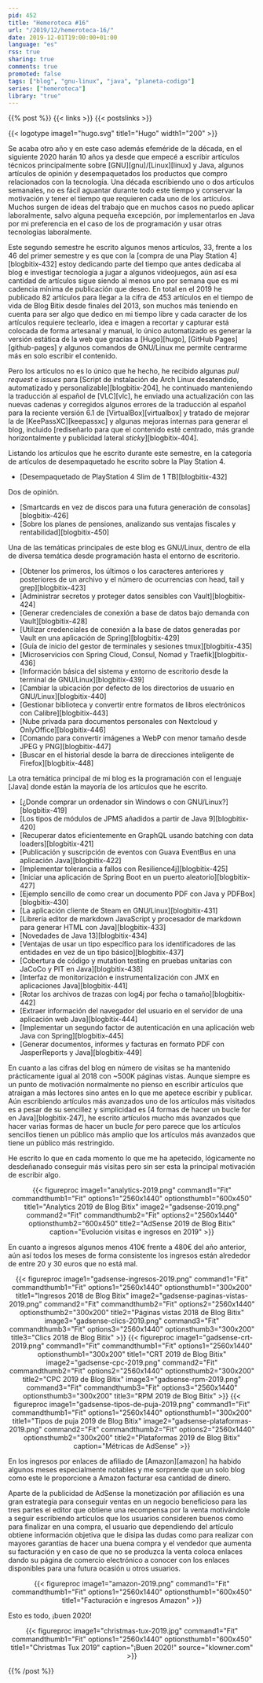 ```yaml
---
pid: 452
title: "Hemeroteca #16"
url: "/2019/12/hemeroteca-16/"
date: 2019-12-01T19:00:00+01:00
language: "es"
rss: true
sharing: true
comments: true
promoted: false
tags: ["blog", "gnu-linux", "java", "planeta-codigo"]
series: ["hemeroteca"]
library: "true"
---
```


{{% post %}}
{{< links >}}
{{< postslinks >}}

{{< logotype image1="hugo.svg" title1="Hugo" width1="200" >}}

Se acaba otro año y en este caso además efeméride de la década, en el siguiente 2020 harán 10 años ya desde que empecé a escribir artículos técnicos principalmente sobre [GNU][gnu]/[Linux][linux] y Java, algunos artículos de opinión y desempaquetados los productos que compro relacionados con la tecnología. Una década escribiendo uno o dos artículos semanales, no es fácil aguantar durante todo este tiempo y conservar la motivación y tener el tiempo que requieren cada uno de los artículos. Muchos surgen de ideas del trabajo que en muchos casos no puedo aplicar laboralmente, salvo alguna pequeña excepción, por implementarlos en Java por mi preferencia en el caso de los de programación y usar otras tecnologías laboralmente. 

Este segundo semestre he escrito algunos menos artículos, 33, frente a los 46 del primer semestre y es que con la [compra de una Play Station 4][blogbitix-432] estoy dedicando parte del tiempo que antes dedicaba al blog e investigar tecnología a jugar a algunos videojuegos, aún así esa cantidad de artículos sigue siendo al menos uno por semana que es mi cadencia mínima de publicación que deseo. En total en el 2019 he publicado 82 artículos para llegar a la cifra de 453 artículos en el tiempo de vida de Blog Bitix desde finales del 2013, son muchos más teniendo en cuenta para ser algo que dedico en mi tiempo libre y cada caracter de los artículos requiere teclearlo, idea e imagen a recortar y capturar está colocada de forma artesanal y manual, lo único automatizado es generar la versión estática de la web que gracias a [Hugo][hugo], [GitHub Pages][github-pages] y algunos comandos de GNU/Linux me permite centrarme más en solo escribir el contenido.

Pero los artículos no es lo único que he hecho, he recibido algunas _pull request_ e _issues_ para [Script de instalación de Arch Linux desatendido, automatizado y personalizable][blogbitix-204], he continuado manteniendo la traducción al español de [VLC][vlc], he enviado una actualización con las nuevas cadenas y corregidos algunos errores de la traducción al español para la reciente versión 6.1 de [VirtualBox][virtualbox] y tratado de mejorar la de [KeePassXC][keepassxc] y algunas mejoras internas para generar el blog, incluido [rediseñarlo para que el contenido esté centrado, más grande horizontalmente y publicidad lateral _sticky_][blogbitix-404].

Listando los artículos que he escrito durante este semestre, en la categoría de artículos de desempaquetado he escrito sobre la Play Station 4.

* [Desempaquetado de PlayStation 4 Slim de 1 TB][blogbitix-432]

Dos de opinión.

* [Smartcards en vez de discos para una futura generación de consolas][blogbitix-426]
* [Sobre los planes de pensiones, analizando sus ventajas fiscales y rentabilidad][blogbitix-450]

Una de las temáticas principales de este blog es GNU/Linux, dentro de ella de diversa temática desde programación hasta el entorno de escritorio.

* [Obtener los primeros, los últimos o los caracteres anteriores y posteriores de un archivo y el número de ocurrencias con head, tail y grep][blogbitix-423]
* [Administrar secretos y proteger datos sensibles con Vault][blogbitix-424]
* [Generar credenciales de conexión a base de datos bajo demanda con Vault][blogbitix-428]
* [Utilizar credenciales de conexión a la base de datos generadas por Vault en una aplicación de Spring][blogbitix-429]
* [Guía de inicio del gestor de terminales y sesiones tmux][blogbitix-435]
* [Microservicios con Spring Cloud, Consul, Nomad y Traefik][blogbitix-436]
* [Información básica del sistema y entorno de escritorio desde la terminal de GNU/Linux][blogbitix-439]
* [Cambiar la ubicación por defecto de los directorios de usuario en GNU/Linux][blogbitix-440]
* [Gestionar biblioteca y convertir entre formatos de libros electrónicos con Calibre][blogbitix-443]
* [Nube privada para documentos personales con Nextcloud y OnlyOffice][blogbitix-446]
* [Comando para convertir imágenes a WebP con menor tamaño desde JPEG y PNG][blogbitix-447]
* [Buscar en el historial desde la barra de direcciones inteligente de Firefox][blogbitix-448]

La otra temática principal de mi blog es la programación con el lenguaje [Java] donde están la mayoría de los artículos que he escrito.

* [¿Donde comprar un ordenador sin Windows o con GNU/Linux?][blogbitix-419]
* [Los tipos de módulos de JPMS añadidos a partir de Java 9][blogbitix-420]
* [Recuperar datos eficientemente en GraphQL usando batching con data loaders][blogbitix-421]
* [Publicación y suscripción de eventos con Guava EventBus en una aplicación Java][blogbitix-422]
* [Implementar tolerancia a fallos con Resilience4j][blogbitix-425]
* [Iniciar una aplicación de Spring Boot en un puerto aleatorio][blogbitix-427]
* [Ejemplo sencillo de como crear un documento PDF con Java y PDFBox][blogbitix-430]
* [La aplicación cliente de Steam en GNU/Linux][blogbitix-431]
* [Librería editor de markdown JavaScript y procesador de markdown para generar HTML con Java][blogbitix-433]
* [Novedades de Java 13][blogbitix-434]
* [Ventajas de usar un tipo específico para los identificadores de las entidades en vez de un tipo básico][blogbitix-437]
* [Cobertura de código y mutation testing en pruebas unitarias con JaCoCo y PIT en Java][blogbitix-438]
* [Interfaz de monitorización e instrumentalización con JMX en aplicaciones Java][blogbitix-441]
* [Rotar los archivos de trazas con log4j por fecha o tamaño][blogbitix-442]
* [Extraer información del navegador del usuario en el servidor de una aplicación web Java][blogbitix-444]
* [Implementar un segundo factor de autenticación en una aplicación web Java con Spring][blogbitix-445]
* [Generar documentos, informes y facturas en formato PDF con JasperReports y Java][blogbitix-449]

En cuanto a las cifras del blog en número de visitas se ha mantenido prácticamente igual al 2018 con ~500K páginas vistas. Aunque siempre es un punto de motivación normalmente no pienso en escribir artículos que atraigan a más lectores sino antes en lo que me apetece escribir y publicar. Aún escribiendo artículos más avanzados uno de los artículos más visitados es a pesar de su sencillez y simplicidad es [4 formas de hacer un bucle for  en Java][blogbitix-247], he escrito artículos mucho más avanzados que hacer varias formas de hacer un bucle _for_ pero parece que los artículos sencillos tienen un público más amplio que los artículos más avanzados que tiene un público más restringido.

He escrito lo que en cada momento lo que me ha apetecido, lógicamente no desdeñanado conseguir más visitas pero sin ser esta la principal motivación de escribir algo.

<div class="media" style="text-align: center;">
    {{< figureproc
        image1="analytics-2019.png" command1="Fit" commandthumb1="Fit" options1="2560x1440" optionsthumb1="600x450" title1="Analytics 2019 de Blog Bitix"
        image2="gadsense-2019.png" command2="Fit" commandthumb2="Fit" options2="2560x1440" optionsthumb2="600x450" title2="AdSense 2019 de Blog Bitix"
        caption="Evolución visitas e ingresos en 2019" >}}
</div>

En cuanto a ingresos algunos menos 410€ frente a 480€ del año anterior, aún así todos los meses de forma consistente los ingresos están alrededor de entre 20 y 30 euros que no está mal.

<div class="media" style="text-align: center;">
    {{< figureproc
        image1="gadsense-ingresos-2019.png" command1="Fit" commandthumb1="Fit" options1="2560x1440" optionsthumb1="300x200" title1="Ingresos 2018 de Blog Bitix"
        image2="gadsense-paginas-vistas-2019.png" command2="Fit" commandthumb2="Fit" options2="2560x1440" optionsthumb2="300x200" title2="Páginas vistas 2018 de Blog Bitix"
        image3="gadsense-clics-2019.png" command3="Fit" commandthumb3="Fit" options3="2560x1440" optionsthumb3="300x200" title3="Clics 2018 de Blog Bitix" >}}
    {{< figureproc
        image1="gadsense-crt-2019.png" command1="Fit" commandthumb1="Fit" options1="2560x1440" optionsthumb1="300x200" title1="CRT 2019 de Blog Bitix"
        image2="gadsense-cpc-2019.png" command2="Fit" commandthumb2="Fit" options2="2560x1440" optionsthumb2="300x200" title2="CPC 2019 de Blog Bitix"
        image3="gadsense-rpm-2019.png" command3="Fit" commandthumb3="Fit" options3="2560x1440" optionsthumb3="300x200" title3="RPM 2019 de Blog Bitix" >}}
    {{< figureproc
        image1="gadsense-tipos-de-puja-2019.png" command1="Fit" commandthumb1="Fit" options1="2560x1440" optionsthumb1="300x200" title1="Tipos de puja 2019 de Blog Bitix"
        image2="gadsense-plataformas-2019.png" command2="Fit" commandthumb2="Fit" options2="2560x1440" optionsthumb2="300x200" title2="Plataformas 2019 de Blog Bitix"
        caption="Métricas de AdSense" >}}
</div>

En los ingresos por enlaces de afiliado de [Amazon][amazon] ha habido algunos meses especialmente notables y me sorprende que un solo blog como este le proporcione a Amazon facturar esa cantidad de dinero.

Aparte de la publicidad de AdSense la monetización por afiliación es una gran estrategia para conseguir ventas en un negocio beneficioso para las tres partes el editor que obtiene una recompensa por la venta motivándole a seguir escribiendo artículos que los usuarios consideren buenos como para finalizar en una compra, el usuario que dependiendo del artículo obtiene información objetiva que le disipa las dudas como para realizar con mayores garantías de hacer una buena compra y el vendedor que aumenta su facturación y en caso de que no se produzca la venta coloca enlaces dando su página de comercio electrónico a conocer con los enlaces disponibles para una futura ocasión u otros usuarios.

<div class="media" style="text-align: center;">
    {{< figureproc
        image1="amazon-2019.png" command1="Fit" commandthumb1="Fit" options1="2560x1440" optionsthumb1="600x450" title1="Facturación e ingresos Amazon" >}}
</div>

Esto es todo, ¡buen 2020!

<div class="media" style="text-align: center;">
    {{< figureproc
        image1="christmas-tux-2019.jpg" command1="Fit" commandthumb1="Fit" options1="2560x1440" optionsthumb1="600x450" title1="Christmas Tux 2019"
        caption="¡Buen 2020!" source="klowner.com" >}}
</div>

{{% /post %}}
